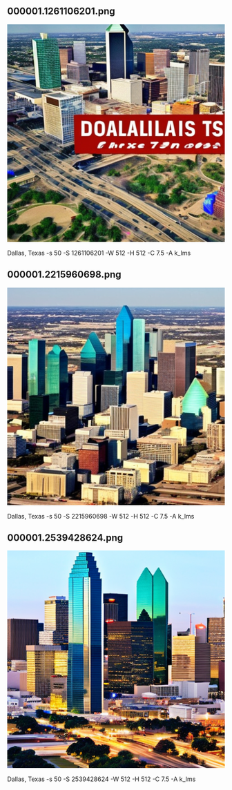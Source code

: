 ## 000001.1261106201.png
![](000001.1261106201.png)

Dallas, Texas -s 50 -S 1261106201 -W 512 -H 512 -C 7.5 -A k_lms
## 000001.2215960698.png
![](000001.2215960698.png)

Dallas, Texas -s 50 -S 2215960698 -W 512 -H 512 -C 7.5 -A k_lms
## 000001.2539428624.png
![](000001.2539428624.png)

Dallas, Texas -s 50 -S 2539428624 -W 512 -H 512 -C 7.5 -A k_lms
